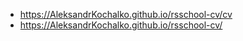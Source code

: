 - https://AleksandrKochalko.github.io/rsschool-cv/cv
- https://AleksandrKochalko.github.io/rsschool-cv/
